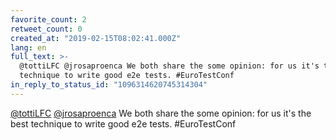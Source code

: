 ```yaml
---
favorite_count: 2
retweet_count: 0
created_at: "2019-02-15T08:02:41.000Z"
lang: en
full_text: >-
  @tottiLFC @jrosaproenca We both share the some opinion: for us it's the best
  technique to write good e2e tests. #EuroTestConf
in_reply_to_status_id: "1096314620745314304"
---
```


[@tottiLFC](https://twitter.com/tottiLFC)
[@jrosaproenca](https://twitter.com/jrosaproenca) We both share the some
opinion: for us it's the best technique to write good e2e tests. #EuroTestConf
